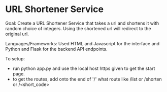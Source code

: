 # URL Shortener Service

Goal: Create a URL Shortener Service that takes a url and shortens it with random choice of integers. Using the shortened url will redirect to the original url.

Languages/Frameworks:
Used HTML and Javascript for the interface and Python and Flask for the backend API endpoints.

To setup:
- run python app.py and use the local host https given to get the start page.
- to get the routes, add onto the end of '/' what route like /list or /shorten or /<short_code>
